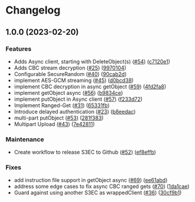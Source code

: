 # Changelog

## 1.0.0 (2023-02-20)


### Features

* Adds Async client, starting with DeleteObject(s) ([#54](https://github.com/aws/aws-s3-encryption-client-java/issues/54)) ([c7120e1](https://github.com/aws/aws-s3-encryption-client-java/commit/c7120e13931b842da5bdaf0de45f0ec2f4021792))
* Adds CBC stream decryption ([#25](https://github.com/aws/aws-s3-encryption-client-java/issues/25)) ([9970104](https://github.com/aws/aws-s3-encryption-client-java/commit/9970104cba3af9256d81157359ff22f1cb5b00eb))
* Configurable SecureRandom ([#40](https://github.com/aws/aws-s3-encryption-client-java/issues/40)) ([90cab2d](https://github.com/aws/aws-s3-encryption-client-java/commit/90cab2d9c9c6bf9dc9aa61d45e07372e2e386648))
* implement AES-GCM streaming ([#45](https://github.com/aws/aws-s3-encryption-client-java/issues/45)) ([d0bcd38](https://github.com/aws/aws-s3-encryption-client-java/commit/d0bcd38efb589d72f04f2aeae721de4a974718bd))
* implement CBC decryption in async getObject ([#59](https://github.com/aws/aws-s3-encryption-client-java/issues/59)) ([4fd2fa8](https://github.com/aws/aws-s3-encryption-client-java/commit/4fd2fa86d2e5a876293cbf5a15f8c6f01d456515))
* implement getObject async ([#56](https://github.com/aws/aws-s3-encryption-client-java/issues/56)) ([b9834ce](https://github.com/aws/aws-s3-encryption-client-java/commit/b9834ce85225d1392306bc05f4b734fd4fe8b544))
* implement putObject in Async client  ([#57](https://github.com/aws/aws-s3-encryption-client-java/issues/57)) ([f233d72](https://github.com/aws/aws-s3-encryption-client-java/commit/f233d720f324125e3087cbf407b23595fee0d651))
* Implement Ranged-Get ([#31](https://github.com/aws/aws-s3-encryption-client-java/issues/31)) ([65331fb](https://github.com/aws/aws-s3-encryption-client-java/commit/65331fbf96388b1f4149454a07621a828e33fe1d))
* Introduce delayed authentication ([#23](https://github.com/aws/aws-s3-encryption-client-java/issues/23)) ([b8eedac](https://github.com/aws/aws-s3-encryption-client-java/commit/b8eedacc3b7ffeac27aba5bc02fc79628e847e30))
* multi-part putObject ([#53](https://github.com/aws/aws-s3-encryption-client-java/issues/53)) ([281f383](https://github.com/aws/aws-s3-encryption-client-java/commit/281f383eda7f1352cac5fd4003474e295ba8aa32))
* Multipart Upload ([#43](https://github.com/aws/aws-s3-encryption-client-java/issues/43)) ([7e42811](https://github.com/aws/aws-s3-encryption-client-java/commit/7e428113b654a621bda0c5819647889627450028))


### Maintenance

* Create workflow to release S3EC to Github ([#52](https://github.com/aws/aws-s3-encryption-client-java/issues/52)) ([ef8effb](https://github.com/aws/aws-s3-encryption-client-java/commit/ef8effb4a1d5c2201fe5272f0f6191b0b3a71a8e))


### Fixes

* add instruction file support in getObject async ([#69](https://github.com/aws/aws-s3-encryption-client-java/issues/69)) ([ee61abd](https://github.com/aws/aws-s3-encryption-client-java/commit/ee61abddfa6422aa130ee4f681a604bd531b0f12))
* address some edge cases to fix async CBC ranged gets ([#70](https://github.com/aws/aws-s3-encryption-client-java/issues/70)) ([1da1cae](https://github.com/aws/aws-s3-encryption-client-java/commit/1da1caeee96e1abaae106942bbbae94169ccf19e))
* Guard against using another S3EC as wrappedClient ([#36](https://github.com/aws/aws-s3-encryption-client-java/issues/36)) ([30cf9b1](https://github.com/aws/aws-s3-encryption-client-java/commit/30cf9b15c43dd0b59e9cc1ff83729ec8c797c1d1))
